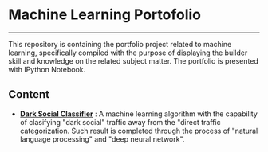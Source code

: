 # Machine Learning Portofolio
***
This repository is containing the portfolio project related to machine learning, specifically compiled with the purpose of displaying the builder skill and knowledge on the related subject matter. The portfolio is presented with IPython Notebook.

## Content
- __[Dark Social Classifier](https://github.com/walmondsh/Dark-Classifier/blob/master/Dark_Social_Classifier.ipynb)__ : A machine learning algorithm with the capability of clasifying "dark social" traffic away from the "direct traffic categorization. Such result is completed through the process of "natural language processing" and "deep neural network".
